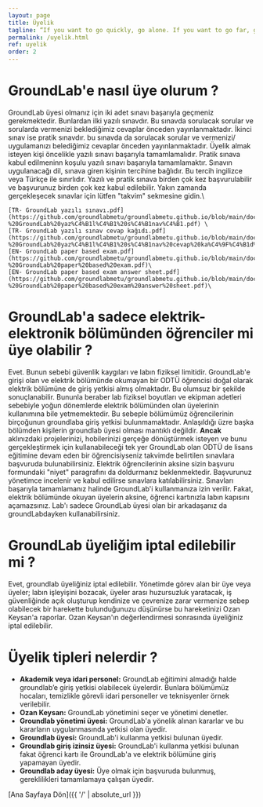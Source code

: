```yaml
---
layout: page
title: Üyelik
tagline: “If you want to go quickly, go alone. If you want to go far, go together.”
permalink: /uyelik.html
ref: uyelik
order: 2
---
```

<h1>GroundLab'e nasıl üye olurum ?</h1>

  GroundLab üyesi olmanız için iki adet sınavı başarıyla geçmeniz gerekmektedir. Bunlardan ilki yazılı sınavdır. Bu sınavda sorulacak sorular ve sorularda vermenizi beklediğimiz cevaplar önceden yayınlanmaktadır. İkinci sınav ise pratik sınavdır. bu sınavda da sorulacak sorular ve vermenizi/ uygulamanızı belediğimiz cevaplar önceden yayınlanmaktadır. Üyelik almak isteyen kişi öncelikle yazılı sınavı başarıyla tamamlamalıdır. Pratik sınava kabul edilmeninn koşulu yazılı sınavı başarıyla tamamlamaktır. Sınavın uygulanacağı dil, sınava giren kişinin tercihine bağlıdır. Bu tercih ingilizce veya Türkçe ile sınırlıdır. Yazılı ve pratik sınava birden çok kez başvurulabilir ve başvurunuz birden çok kez kabul edilebilir. Yakın zamanda gerçekleşecek sınavlar için lütfen "takvim" sekmesine gidin.\

    [TR- GroundLab yazılı sınavı.pdf](https://github.com/groundlabmetu/groundlabmetu.github.io/blob/main/docs/TR-%20GroundLab%20yaz%C4%B1l%C4%B1%20s%C4%B1nav%C4%B1.pdf) \
    [TR- GroundLab yazılı sınav cevap kağıdı.pdf](https://github.com/groundlabmetu/groundlabmetu.github.io/blob/main/docs/TR-%20GroundLab%20yaz%C4%B1l%C4%B1%20s%C4%B1nav%20cevap%20ka%C4%9F%C4%B1d%C4%B1.pdf)\
    [EN- GroundLab paper based exam.pdf](https://github.com/groundlabmetu/groundlabmetu.github.io/blob/main/docs/EN-%20GroundLab%20paper%20based%20exam.pdf)\
    [EN- GroundLab paper based exam answer sheet.pdf](https://github.com/groundlabmetu/groundlabmetu.github.io/blob/main/docs/EN-%20GroundLab%20paper%20based%20exam%20answer%20sheet.pdf)\






<h1>GroundLab'a sadece elektrik-elektronik bölümünden öğrenciler mi üye olabilir ?</h1>
Evet. Bunun sebebi güvenlik kaygıları ve labın fiziksel limitidir. GroundLab'e girişi olan ve elektrik bölümünde okumayan bir ODTÜ öğrencisi doğal olarak elektrik bölümüne de giriş yetkisi almış olmaktadır. Bu olumsuz bir şekilde sonuçlanabilir. Bununla beraber lab fiziksel boyutları ve ekipman adetleri sebebiyle yoğun dönemlerde elektrik bölümünden olan üyelerinin kullanımına bile yetmemektedir. Bu sebeple bölümümüz öğrencilerinin birçoğunun groundlaba giriş yetkisi bulunmamaktadır. Anlaşıldığı üzre başka bölümden kişilerin groundlab üyesi olması mantıklı değildir. <b>Ancak</b> aklınızdaki projelerinizi, hobilerinizi gerçeğe dönüştürmek isteyen ve bunu gerçekleştirmek için kullanabileceği tek yer GroundLab olan  ODTÜ de lisans eğitimine devam eden bir öğrencisiyseniz takvimde belirtilen sınavlara başvuruda bulunabilirsiniz. Elektrik öğrencilerinin aksine sizin başvuru formundaki "niyet" paragrafını da doldurmanız beklenmektedir. Başvurunuz yönetimce incelenir ve kabul edilirse sınavlara katılabilirsiniz. Sınavları başarıyla tamamlamanız halinde GroundLab'i kullanmanıza izin verilir. Fakat, elektrik bölümünde okuyan üyelerin aksine, öğrenci kartınızla labın kapısını açamazsınız. Lab'ı sadece GroundLab üyesi olan bir arkadaşanız da groundLabdayken kullanabilirsiniz.



<h1>GroundLab üyeliğim iptal edilebilir mi ?</h1>
Evet, groundlab üyeliğiniz iptal edilebilir. Yönetimde görev alan bir üye veya üyeler; labın işleyişini bozacak, üyeler arası huzursuzluk yaratacak, iş güvenliğinde açık oluşturup kendinize ve çevrenize zarar vermenize sebep olabilecek bir harekette bulunduğunuzu düşünürse bu hareketinizi Ozan Keysan'a raporlar. Ozan Keysan'ın değerlendirmesi sonrasında üyeliğiniz iptal edilebilir.

<h1>Üyelik tipleri nelerdir ?</h1>
  <ul>
    <li><b>Akademik veya idari personel:</b> GroundLab eğitimini almadığı halde groundlab’e giriş yetkisi olabilecek üyelerdir. Bunlara bölümümüz hocaları, temizlikle görevli idari personeller ve teknisyenler örnek verilebilir.</li>
    <li><b>Ozan Keysan:</b> GroundLab yönetimini seçer ve yönetimi denetler. </li>
    <li><b>Groundlab yönetimi üyesi:</b> GroundLab'a yönelik alınan kararlar ve bu kararların uygulanmasında yetkisi olan üyedir.</li>
    <li><b>Groundlab üyesi:</b> GroundLab'i kullanma yetkisi bulunan üyedir. </li>
    <li><b>Groundlab giriş izinsiz üyesi:</b> GroundLab'i kullanma yetkisi bulunan fakat öğrenci kartı ile GroundLab'a ve elektrik bölümüne giriş yapamayan üyedir. </li>
    <li><b>Groundlab aday üyesi:</b> Üye olmak için başvuruda bulunmuş, gereklilikleri tamamlamaya çalışan üyedir.</li>
  </ul>


[Ana Sayfaya Dön]({{ '/' | absolute_url }})
